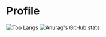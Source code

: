 # Profile

[![Top Langs](https://github-readme-stats.vercel.app/api/top-langs/?username=kirastain&layout=compact&theme=tokyonight&count_private=true)](https://github.com/anuraghazra/github-readme-stats) [![Anurag's GitHub stats](https://github-readme-stats.vercel.app/api?username=kirastain&count_private=true&theme=tokyonight)](https://github.com/anuraghazra/github-readme-stats)
